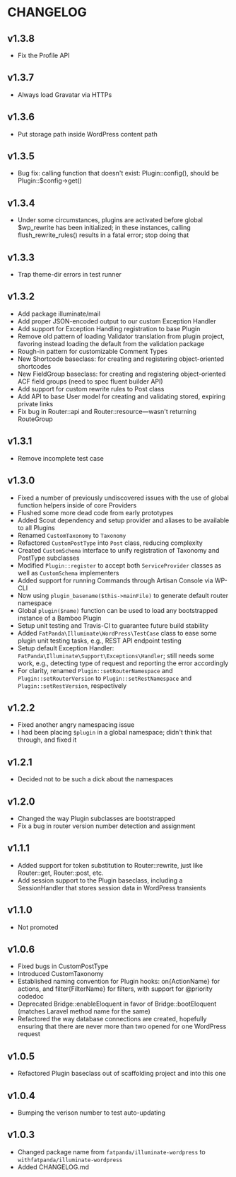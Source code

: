 # CHANGELOG

## v1.3.8

* Fix the Profile API

## v1.3.7

* Always load Gravatar via HTTPs

## v1.3.6

* Put storage path inside WordPress content path

## v1.3.5

* Bug fix: calling function that doesn't exist: Plugin::config(), should be Plugin::$config->get()

## v1.3.4

* Under some circumstances, plugins are activated before global $wp_rewrite has been initialized; in these instances, calling flush_rewrite_rules() results in a fatal error; stop doing that

## v1.3.3

* Trap theme-dir errors in test runner

## v1.3.2

* Add package illuminate/mail
* Add proper JSON-encoded output to our custom Exception Handler
* Add support for Exception Handling registration to base Plugin
* Remove old pattern of loading Validator translation from plugin project, favoring instead loading the default from the validation package
* Rough-in pattern for customizable Comment Types
* New Shortcode baseclass: for creating and registering object-oriented shortcodes
* New FieldGroup baseclass: for creating and registering object-oriented ACF field groups (need to spec fluent builder API)
* Add support for custom rewrite rules to Post class
* Add API to base User model for creating and validating stored, expiring private links
* Fix bug in Router::api and Router::resource—wasn't returning RouteGroup

## v1.3.1

* Remove incomplete test case

## v1.3.0

* Fixed a number of previously undiscovered issues with the use of global function helpers inside of core Providers
* Flushed some more dead code from early prototypes
* Added Scout dependency and setup provider and aliases to be available to all Plugins
* Renamed `CustomTaxonomy` to `Taxonomy`
* Refactored `CustomPostType` into `Post` class, reducing complexity
* Created `CustomSchema` interface to unify registration of Taxonomy and PostType subclasses
* Modified `Plugin::register` to accept both `ServiceProvider` classes as well as `CustomSchema` implementers
* Added support for running Commands through Artisan Console via WP-CLI
* Now using `plugin_basename($this->mainFile)` to generate default router namespace
* Global `plugin($name)` function can be used to load any bootstrapped instance of a Bamboo Plugin
* Setup unit testing and Travis-CI to guarantee future build stability
* Added `FatPanda\Illuminate\WordPress\TestCase` class to ease some plugin unit testing tasks, e.g., REST API endpoint testing
* Setup default Exception Handler: `FatPanda\Illuminate\Support\Exceptions\Handler`; still needs some work, e.g., detecting type of request and reporting the error accordingly
* For clarity, renamed `Plugin::setRouterNamespace` and `Plugin::setRouterVersion` to `Plugin::setRestNamespace` and `Plugin::setRestVersion`, respectively

## v1.2.2

* Fixed another angry namespacing issue
* I had been placing `$plugin` in a global namespace; didn't think that through, and fixed it

## v1.2.1

* Decided not to be such a dick about the namespaces

## v1.2.0

* Changed the way Plugin subclasses are bootstrapped
* Fix a bug in router version number detection and assignment

## v1.1.1

* Added support for token substitution to Router::rewrite, just like Router::get, Router::post, etc.
* Add session support to the Plugin baseclass, including a SessionHandler that stores session data in WordPress transients

## v1.1.0

* Not promoted

## v1.0.6

* Fixed bugs in CustomPostType
* Introduced CustomTaxonomy
* Established naming convention for Plugin hooks: on{ActionName} for actions, and filter{FilterName} for filters, with support for @priority codedoc
* Deprecated Bridge::enableEloquent in favor of Bridge::bootEloquent (matches Laravel method name for the same)
* Refactored the way database connections are created, hopefully ensuring that there are never more than two opened for one WordPress request

## v1.0.5

* Refactored Plugin baseclass out of scaffolding project and into this one

## v1.0.4

* Bumping the verison number to test auto-updating

## v1.0.3

* Changed package name from `fatpanda/illuminate-wordpress` to `withfatpanda/illuminate-wordpress`
* Added CHANGELOG.md